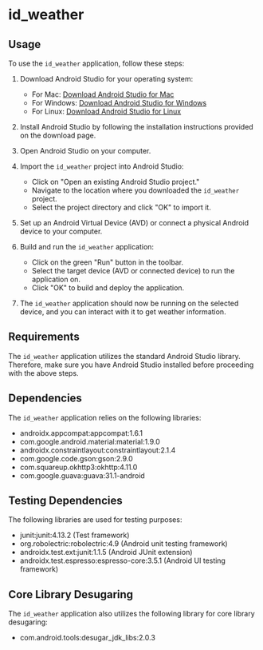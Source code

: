 # id_weather

## Usage

To use the `id_weather` application, follow these steps:

1. Download Android Studio for your operating system:
   - For Mac: [Download Android Studio for Mac](https://developer.android.com/studio#downloads)
   - For Windows: [Download Android Studio for Windows](https://developer.android.com/studio#downloads)
   - For Linux: [Download Android Studio for Linux](https://developer.android.com/studio#downloads)

2. Install Android Studio by following the installation instructions provided on the download page.

3. Open Android Studio on your computer.

4. Import the `id_weather` project into Android Studio:
   - Click on "Open an existing Android Studio project."
   - Navigate to the location where you downloaded the `id_weather` project.
   - Select the project directory and click "OK" to import it.

5. Set up an Android Virtual Device (AVD) or connect a physical Android device to your computer.

6. Build and run the `id_weather` application:
   - Click on the green "Run" button in the toolbar.
   - Select the target device (AVD or connected device) to run the application on.
   - Click "OK" to build and deploy the application.

7. The `id_weather` application should now be running on the selected device, and you can interact with it to get weather information.

## Requirements

The `id_weather` application utilizes the standard Android Studio library. Therefore, make sure you have Android Studio installed before proceeding with the above steps.

## Dependencies

The `id_weather` application relies on the following libraries:

- androidx.appcompat:appcompat:1.6.1
- com.google.android.material:material:1.9.0
- androidx.constraintlayout:constraintlayout:2.1.4
- com.google.code.gson:gson:2.9.0
- com.squareup.okhttp3:okhttp:4.11.0
- com.google.guava:guava:31.1-android

## Testing Dependencies

The following libraries are used for testing purposes:

- junit:junit:4.13.2 (Test framework)
- org.robolectric:robolectric:4.9 (Android unit testing framework)
- androidx.test.ext:junit:1.1.5 (Android JUnit extension)
- androidx.test.espresso:espresso-core:3.5.1 (Android UI testing framework)

## Core Library Desugaring

The `id_weather` application also utilizes the following library for core library desugaring:

- com.android.tools:desugar_jdk_libs:2.0.3
